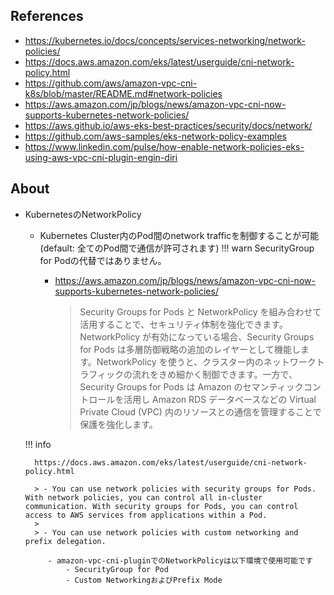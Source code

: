 ## References

- https://kubernetes.io/docs/concepts/services-networking/network-policies/
- https://docs.aws.amazon.com/eks/latest/userguide/cni-network-policy.html
- https://github.com/aws/amazon-vpc-cni-k8s/blob/master/README.md#network-policies
- https://aws.amazon.com/jp/blogs/news/amazon-vpc-cni-now-supports-kubernetes-network-policies/
- https://aws.github.io/aws-eks-best-practices/security/docs/network/
- https://github.com/aws-samples/eks-network-policy-examples
- https://www.linkedin.com/pulse/how-enable-network-policies-eks-using-aws-vpc-cni-plugin-engin-diri

## About

- KubernetesのNetworkPolicy
    - Kubernetes Cluster内のPod間のnetwork trafficを制御することが可能(default: 全てのPod間で通信が許可されます)
    !!! warn
        SecurityGroup for Podの代替ではありません。

        - https://aws.amazon.com/jp/blogs/news/amazon-vpc-cni-now-supports-kubernetes-network-policies/
           > Security Groups for Pods と NetworkPolicy を組み合わせて活用することで、セキュリティ体制を強化できます。NetworkPolicy が有効になっている場合、Security Groups for Pods は多層防御戦略の追加のレイヤーとして機能します。NetworkPolicy を使うと、クラスター内のネットワークトラフィックの流れをきめ細かく制御できます。一方で、Security Groups for Pods は Amazon のセマンティックコントロールを活用し Amazon RDS データベースなどの Virtual Private Cloud (VPC) 内のリソースとの通信を管理することで保護を強化します。


    !!! info

        https://docs.aws.amazon.com/eks/latest/userguide/cni-network-policy.html

        > - You can use network policies with security groups for Pods. With network policies, you can control all in-cluster communication. With security groups for Pods, you can control access to AWS services from applications within a Pod.
        >
        > - You can use network policies with custom networking and prefix delegation.

           - amazon-vpc-cni-pluginでのNetworkPolicyは以下環境で使用可能です
               - SecurityGroup for Pod
               - Custom NetworkingおよびPrefix Mode

